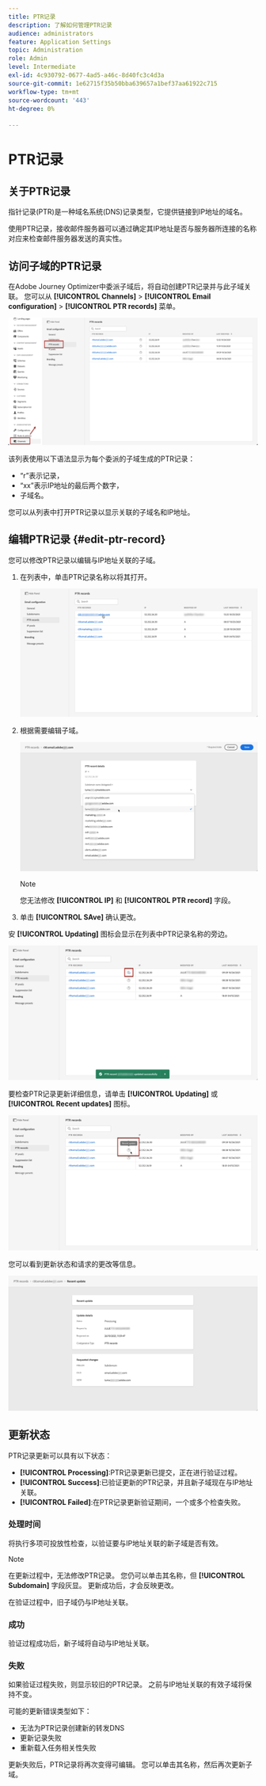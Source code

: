 ```yaml
---
title: PTR记录
description: 了解如何管理PTR记录
audience: administrators
feature: Application Settings
topic: Administration
role: Admin
level: Intermediate
exl-id: 4c930792-0677-4ad5-a46c-8d40fc3c4d3a
source-git-commit: 1e62715f35b50bba639657a1bef37aa61922c715
workflow-type: tm+mt
source-wordcount: '443'
ht-degree: 0%

---
```


# PTR记录

## 关于PTR记录

指针记录(PTR)是一种域名系统(DNS)记录类型，它提供链接到IP地址的域名。

使用PTR记录，接收邮件服务器可以通过确定其IP地址是否与服务器所连接的名称对应来检查邮件服务器发送的真实性。

## 访问子域的PTR记录

在Adobe Journey Optimizer中委派子域后，将自动创建PTR记录并与此子域关联。 您可以从 **[!UICONTROL Channels]** > **[!UICONTROL Email configuration]** > **[!UICONTROL PTR records]** 菜单。

![](../assets/ptr-records.png)

该列表使用以下语法显示为每个委派的子域生成的PTR记录：

* “r”表示记录，
* “xx”表示IP地址的最后两个数字，
* 子域名。

您可以从列表中打开PTR记录以显示关联的子域名和IP地址。

## 编辑PTR记录 {#edit-ptr-record}

您可以修改PTR记录以编辑与IP地址关联的子域。

1. 在列表中，单击PTR记录名称以将其打开。

   ![](../assets/ptr-record-select.png)

1. 根据需要编辑子域。

   ![](../assets/ptr-record-subdomain.png)

   >[!NOTE]
   >
   >您无法修改 **[!UICONTROL IP]** 和 **[!UICONTROL PTR record]** 字段。

1. 单击 **[!UICONTROL SAve]** 确认更改。

安 **[!UICONTROL Updating]** 图标会显示在列表中PTR记录名称的旁边。

![](../assets/ptr-record-updating.png)

要检查PTR记录更新详细信息，请单击 **[!UICONTROL Updating]** 或 **[!UICONTROL Recent updates]** 图标。

![](../assets/ptr-record-recent-update.png)

您可以看到更新状态和请求的更改等信息。

![](../assets/ptr-record-updates.png)

## 更新状态

PTR记录更新可以具有以下状态：

* **[!UICONTROL Processing]**:PTR记录更新已提交，正在进行验证过程。
* **[!UICONTROL Success]**:已验证更新的PTR记录，并且新子域现在与IP地址关联。
* **[!UICONTROL Failed]**:在PTR记录更新验证期间，一个或多个检查失败。

### 处理时间

将执行多项可投放性检查，以验证要与IP地址关联的新子域是否有效。 <!--The processing time is around **48h-72h**, and can take up to **7-10 days**. Learn more on the checks performed during the validation cycle in [this section](#create-message-preset).-->

>[!NOTE]
>
>在更新过程中，无法修改PTR记录。 您仍可以单击其名称，但 **[!UICONTROL Subdomain]** 字段灰显。 更新成功后，才会反映更改。

在验证过程中，旧子域仍与IP地址关联。

### 成功

验证过程成功后，新子域将自动与IP地址关联。

### 失败

如果验证过程失败，则显示较旧的PTR记录。 之前与IP地址关联的有效子域将保持不变。

可能的更新错误类型如下：
* 无法为PTR记录创建新的转发DNS
* 更新记录失败
* 重新载入任务相关性失败

更新失败后，PTR记录将再次变得可编辑。 您可以单击其名称，然后再次更新子域。
